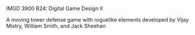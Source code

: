 IMGD 3900 B24: Digital Game Design II

A moving tower defense game with roguelike elements developed by Vijay Mistry, William Smith, and Jack Sheehan
